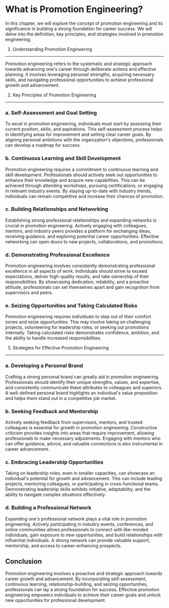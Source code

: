 What is Promotion Engineering?
=======================================

In this chapter, we will explore the concept of promotion engineering and its significance in building a strong foundation for career success. We will delve into the definition, key principles, and strategies involved in promotion engineering.

1. Understanding Promotion Engineering
--------------------------------------

Promotion engineering refers to the systematic and strategic approach towards advancing one's career through deliberate actions and effective planning. It involves leveraging personal strengths, acquiring necessary skills, and navigating professional opportunities to achieve professional growth and advancement.

2. Key Principles of Promotion Engineering
------------------------------------------

### a. Self-Assessment and Goal Setting

To excel in promotion engineering, individuals must start by assessing their current position, skills, and aspirations. This self-assessment process helps in identifying areas for improvement and setting clear career goals. By aligning personal ambitions with the organization's objectives, professionals can develop a roadmap for success.

### b. Continuous Learning and Skill Development

Promotion engineering requires a commitment to continuous learning and skill development. Professionals should actively seek out opportunities to enhance their knowledge and acquire new capabilities. This can be achieved through attending workshops, pursuing certifications, or engaging in relevant industry events. By staying up-to-date with industry trends, individuals can remain competitive and increase their chances of promotion.

### c. Building Relationships and Networking

Establishing strong professional relationships and expanding networks is crucial in promotion engineering. Actively engaging with colleagues, mentors, and industry peers provides a platform for exchanging ideas, receiving guidance, and exploring potential career opportunities. Effective networking can open doors to new projects, collaborations, and promotions.

### d. Demonstrating Professional Excellence

Promotion engineering involves consistently demonstrating professional excellence in all aspects of work. Individuals should strive to exceed expectations, deliver high-quality results, and take ownership of their responsibilities. By showcasing dedication, reliability, and a proactive attitude, professionals can set themselves apart and gain recognition from supervisors and peers.

### e. Seizing Opportunities and Taking Calculated Risks

Promotion engineering requires individuals to step out of their comfort zones and seize opportunities. This may involve taking on challenging projects, volunteering for leadership roles, or seeking out promotions internally. Taking calculated risks demonstrates confidence, ambition, and the ability to handle increased responsibilities.

3. Strategies for Effective Promotion Engineering
-------------------------------------------------

### a. Developing a Personal Brand

Crafting a strong personal brand can greatly aid in promotion engineering. Professionals should identify their unique strengths, values, and expertise, and consistently communicate these attributes to colleagues and superiors. A well-defined personal brand highlights an individual's value proposition and helps them stand out in a competitive job market.

### b. Seeking Feedback and Mentorship

Actively seeking feedback from supervisors, mentors, and trusted colleagues is essential for growth in promotion engineering. Constructive criticism provides insights into areas that require improvement, allowing professionals to make necessary adjustments. Engaging with mentors who can offer guidance, advice, and valuable connections is also instrumental in career advancement.

### c. Embracing Leadership Opportunities

Taking on leadership roles, even in smaller capacities, can showcase an individual's potential for growth and advancement. This can include leading projects, mentoring colleagues, or participating in cross-functional teams. Demonstrating leadership skills exhibits initiative, adaptability, and the ability to navigate complex situations effectively.

### d. Building a Professional Network

Expanding one's professional network plays a vital role in promotion engineering. Actively participating in industry events, conferences, and online communities allows professionals to connect with like-minded individuals, gain exposure to new opportunities, and build relationships with influential individuals. A strong network can provide valuable support, mentorship, and access to career-enhancing prospects.

Conclusion
----------

Promotion engineering involves a proactive and strategic approach towards career growth and advancement. By incorporating self-assessment, continuous learning, relationship-building, and seizing opportunities, professionals can lay a strong foundation for success. Effective promotion engineering empowers individuals to achieve their career goals and unlock new opportunities for professional development.
